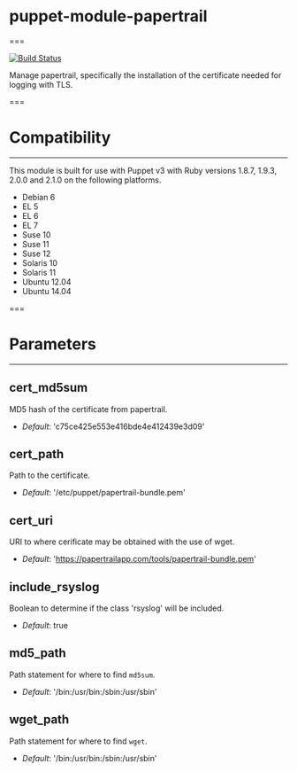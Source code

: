 # puppet-module-papertrail
===

[![Build Status](https://travis-ci.org/ghoneycutt/puppet-module-papertrail.png?branch=master)](https://travis-ci.org/ghoneycutt/puppet-module-papertrail)

Manage papertrail, specifically the installation of the certificate needed for logging with TLS.

===

# Compatibility
---------------
This module is built for use with Puppet v3 with Ruby versions 1.8.7, 1.9.3, 2.0.0 and 2.1.0 on the following platforms.

* Debian 6
* EL 5
* EL 6
* EL 7
* Suse 10
* Suse 11
* Suse 12
* Solaris 10
* Solaris 11
* Ubuntu 12.04
* Ubuntu 14.04

===

# Parameters
------------

cert_md5sum
-----------
MD5 hash of the certificate from papertrail.

- *Default*: 'c75ce425e553e416bde4e412439e3d09'

cert_path
---------
Path to the certificate.

- *Default*: '/etc/puppet/papertrail-bundle.pem'

cert_uri
--------
URI to where cerificate may be obtained with the use of wget.

- *Default*: 'https://papertrailapp.com/tools/papertrail-bundle.pem'

include_rsyslog
---------------
Boolean to determine if the class 'rsyslog' will be included.

- *Default*: true

md5_path
--------
Path statement for where to find `md5sum`.

- *Default*: '/bin:/usr/bin:/sbin:/usr/sbin'

wget_path
--------
Path statement for where to find `wget`.

- *Default*: '/bin:/usr/bin:/sbin:/usr/sbin'
